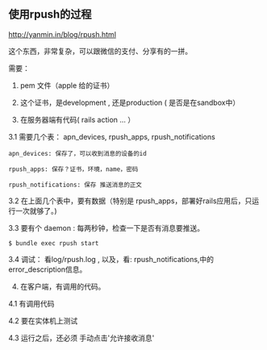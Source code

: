 ## 使用rpush的过程

http://yanmin.in/blog/rpush.html

这个东西，非常复杂，可以跟微信的支付、分享有的一拼。

需要：

1. pem 文件（apple 给的证书）

2. 这个证书，是development , 还是production   ( 是否是在sandbox中）

3. 在服务器端有代码( rails action ... ）

  3.1 需要几个表： apn_devices, rpush_apps, rpush_notifications

    apn_devices: 保存了，可以收到消息的设备的id

    rpush_apps: 保存？证书，环境，name，密码

    rpush_notifications: 保存 推送消息的正文

  3.2 在上面几个表中，要有数据（特别是 rpush_apps，部署好rails应用后，只运行一次就够了。)

  3.3 要有个 daemon : 每两秒钟，检查一下是否有消息要推送。

    $ bundle exec rpush start

  3.4 调试： 看log/rpush.log , 以及，看: rpush_notifications,中的 error_description信息。



4. 在客户端，有调用的代码。

  4.1 有调用代码

  4.2 要在实体机上测试

  4.3 运行之后，还必须 手动点击'允许接收消息'

